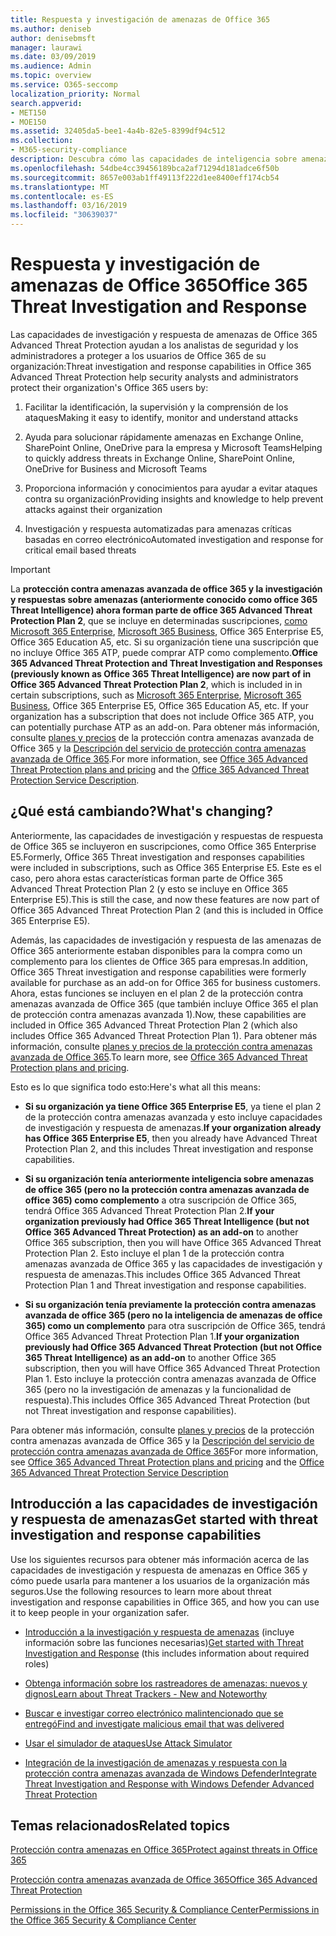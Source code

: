 ```yaml
---
title: Respuesta y investigación de amenazas de Office 365
ms.author: deniseb
author: denisebmsft
manager: laurawi
ms.date: 03/09/2019
ms.audience: Admin
ms.topic: overview
ms.service: O365-seccomp
localization_priority: Normal
search.appverid:
- MET150
- MOE150
ms.assetid: 32405da5-bee1-4a4b-82e5-8399df94c512
ms.collection:
- M365-security-compliance
description: Descubra cómo las capacidades de inteligencia sobre amenazas de Office 365 Advanced Threat Protection pueden ayudarle a investigar amenazas contra su organización, responder a malware, phishing y otros ataques que Office 365 ha detectado en su nombre y buscar amenazas indicadores.
ms.openlocfilehash: 54dbe4cc39456189bca2af71294d181adce6f50b
ms.sourcegitcommit: 8657e003ab1ff49113f222d1ee8400eff174cb54
ms.translationtype: MT
ms.contentlocale: es-ES
ms.lasthandoff: 03/16/2019
ms.locfileid: "30639037"
---
```

# <a name="office-365-threat-investigation-and-response"></a><span data-ttu-id="b9415-103">Respuesta y investigación de amenazas de Office 365</span><span class="sxs-lookup"><span data-stu-id="b9415-103">Office 365 Threat Investigation and Response</span></span>

<span data-ttu-id="b9415-104">Las capacidades de investigación y respuesta de amenazas de Office 365 Advanced Threat Protection ayudan a los analistas de seguridad y los administradores a proteger a los usuarios de Office 365 de su organización:</span><span class="sxs-lookup"><span data-stu-id="b9415-104">Threat investigation and response capabilities in Office 365 Advanced Threat Protection help security analysts and administrators protect their organization's Office 365 users by:</span></span>
  
1. <span data-ttu-id="b9415-105">Facilitar la identificación, la supervisión y la comprensión de los ataques</span><span class="sxs-lookup"><span data-stu-id="b9415-105">Making it easy to identify, monitor and understand attacks</span></span>
    
2. <span data-ttu-id="b9415-106">Ayuda para solucionar rápidamente amenazas en Exchange Online, SharePoint Online, OneDrive para la empresa y Microsoft Teams</span><span class="sxs-lookup"><span data-stu-id="b9415-106">Helping to quickly address threats in Exchange Online, SharePoint Online, OneDrive for Business and Microsoft Teams</span></span>
    
3. <span data-ttu-id="b9415-107">Proporciona información y conocimientos para ayudar a evitar ataques contra su organización</span><span class="sxs-lookup"><span data-stu-id="b9415-107">Providing insights and knowledge to help prevent attacks against their organization</span></span>

4. <span data-ttu-id="b9415-108">Investigación y respuesta automatizadas para amenazas críticas basadas en correo electrónico</span><span class="sxs-lookup"><span data-stu-id="b9415-108">Automated investigation and response for critical email based threats</span></span>
    
> [!IMPORTANT]
> <span data-ttu-id="b9415-109">La **protección contra amenazas avanzada de office 365 y la investigación y respuestas sobre amenazas (anteriormente conocido como office 365 Threat Intelligence) ahora forman parte de office 365 Advanced Threat Protection Plan 2**, que se incluye en determinadas suscripciones, [como Microsoft 365 Enterprise](https://www.microsoft.com/microsoft-365/enterprise/home), [Microsoft 365 Business](https://www.microsoft.com/microsoft-365/business), Office 365 Enterprise E5, Office 365 Education A5, etc. Si su organización tiene una suscripción que no incluye Office 365 ATP, puede comprar ATP como complemento.</span><span class="sxs-lookup"><span data-stu-id="b9415-109">**Office 365 Advanced Threat Protection and Threat Investigation and Responses (previously known as Office 365 Threat Intelligence) are now part of in Office 365 Advanced Threat Protection Plan 2**, which is included in in certain subscriptions, such as [Microsoft 365 Enterprise](https://www.microsoft.com/microsoft-365/enterprise/home), [Microsoft 365 Business](https://www.microsoft.com/microsoft-365/business), Office 365 Enterprise E5, Office 365 Education A5, etc. If your organization has a subscription that does not include Office 365 ATP, you can potentially purchase ATP as an add-on.</span></span> <span data-ttu-id="b9415-110">Para obtener más información, consulte [planes y precios](https://products.office.com/exchange/advance-threat-protection) de la protección contra amenazas avanzada de Office 365 y la [Descripción del servicio de protección contra amenazas avanzada de Office 365](https://docs.microsoft.com/office365/servicedescriptions/office-365-advanced-threat-protection-service-description#whats-new-in-office-365-advanced-threat-protection-atp).</span><span class="sxs-lookup"><span data-stu-id="b9415-110">For more information, see [Office 365 Advanced Threat Protection plans and pricing](https://products.office.com/exchange/advance-threat-protection) and the [Office 365 Advanced Threat Protection Service Description](https://docs.microsoft.com/office365/servicedescriptions/office-365-advanced-threat-protection-service-description#whats-new-in-office-365-advanced-threat-protection-atp).</span></span> 
  
## <a name="whats-changing"></a><span data-ttu-id="b9415-111">¿Qué está cambiando?</span><span class="sxs-lookup"><span data-stu-id="b9415-111">What's changing?</span></span>

<span data-ttu-id="b9415-112">Anteriormente, las capacidades de investigación y respuestas de respuesta de Office 365 se incluyeron en suscripciones, como Office 365 Enterprise E5.</span><span class="sxs-lookup"><span data-stu-id="b9415-112">Formerly, Office 365 Threat investigation and responses capabilities were included in subscriptions, such as Office 365 Enterprise E5.</span></span> <span data-ttu-id="b9415-113">Este es el caso, pero ahora estas características forman parte de Office 365 Advanced Threat Protection Plan 2 (y esto se incluye en Office 365 Enterprise E5).</span><span class="sxs-lookup"><span data-stu-id="b9415-113">This is still the case, and now these features are now part of Office 365 Advanced Threat Protection Plan 2 (and this is included in Office 365 Enterprise E5).</span></span> 

<span data-ttu-id="b9415-114">Además, las capacidades de investigación y respuesta de las amenazas de Office 365 anteriormente estaban disponibles para la compra como un complemento para los clientes de Office 365 para empresas.</span><span class="sxs-lookup"><span data-stu-id="b9415-114">In addition, Office 365 Threat investigation and response capabilities were formerly available for purchase as an add-on for Office 365 for business customers.</span></span> <span data-ttu-id="b9415-115">Ahora, estas funciones se incluyen en el plan 2 de la protección contra amenazas avanzada de Office 365 (que también incluye Office 365 el plan de protección contra amenazas avanzada 1).</span><span class="sxs-lookup"><span data-stu-id="b9415-115">Now, these capabilities are included in Office 365 Advanced Threat Protection Plan 2 (which also includes Office 365 Advanced Threat Protection Plan 1).</span></span> <span data-ttu-id="b9415-116">Para obtener más información, consulte [planes y precios de la protección contra amenazas avanzada de Office 365](https://products.office.com/exchange/advance-threat-protection).</span><span class="sxs-lookup"><span data-stu-id="b9415-116">To learn more, see [Office 365 Advanced Threat Protection plans and pricing](https://products.office.com/exchange/advance-threat-protection).</span></span>

<span data-ttu-id="b9415-117">Esto es lo que significa todo esto:</span><span class="sxs-lookup"><span data-stu-id="b9415-117">Here's what all this means:</span></span>

- <span data-ttu-id="b9415-118">**Si su organización ya tiene Office 365 Enterprise E5**, ya tiene el plan 2 de la protección contra amenazas avanzada y esto incluye capacidades de investigación y respuesta de amenazas.</span><span class="sxs-lookup"><span data-stu-id="b9415-118">**If your organization already has Office 365 Enterprise E5**, then you already have Advanced Threat Protection Plan 2, and this includes Threat investigation and response capabilities.</span></span>

- <span data-ttu-id="b9415-119">**Si su organización tenía anteriormente inteligencia sobre amenazas de office 365 (pero no la protección contra amenazas avanzada de office 365) como complemento** a otra suscripción de Office 365, tendrá Office 365 Advanced Threat Protection Plan 2.</span><span class="sxs-lookup"><span data-stu-id="b9415-119">**If your organization previously had Office 365 Threat Intelligence (but not Office 365 Advanced Threat Protection) as an add-on** to another Office 365 subscription, then you will have Office 365 Advanced Threat Protection Plan 2.</span></span> <span data-ttu-id="b9415-120">Esto incluye el plan 1 de la protección contra amenazas avanzada de Office 365 y las capacidades de investigación y respuesta de amenazas.</span><span class="sxs-lookup"><span data-stu-id="b9415-120">This includes Office 365 Advanced Threat Protection Plan 1 and Threat investigation and response capabilities.</span></span> 

- <span data-ttu-id="b9415-121">**Si su organización tenía previamente la protección contra amenazas avanzada de office 365 (pero no la inteligencia de amenazas de office 365) como un complemento** para otra suscripción de Office 365, tendrá Office 365 Advanced Threat Protection Plan 1.</span><span class="sxs-lookup"><span data-stu-id="b9415-121">**If your organization previously had Office 365 Advanced Threat Protection (but not Office 365 Threat Intelligence) as an add-on** to another Office 365 subscription, then you will have Office 365 Advanced Threat Protection Plan 1.</span></span> <span data-ttu-id="b9415-122">Esto incluye la protección contra amenazas avanzada de Office 365 (pero no la investigación de amenazas y la funcionalidad de respuesta).</span><span class="sxs-lookup"><span data-stu-id="b9415-122">This includes Office 365 Advanced Threat Protection (but not Threat investigation and response capabilities).</span></span>

<span data-ttu-id="b9415-123">Para obtener más información, consulte [planes y precios](https://products.office.com/exchange/advance-threat-protection) de la protección contra amenazas avanzada de Office 365 y la [Descripción del servicio de protección contra amenazas avanzada de Office 365](https://docs.microsoft.com/office365/servicedescriptions/office-365-advanced-threat-protection-service-description#whats-new-in-office-365-advanced-threat-protection-atp)</span><span class="sxs-lookup"><span data-stu-id="b9415-123">For more information, see [Office 365 Advanced Threat Protection plans and pricing](https://products.office.com/exchange/advance-threat-protection) and the [Office 365 Advanced Threat Protection Service Description](https://docs.microsoft.com/office365/servicedescriptions/office-365-advanced-threat-protection-service-description#whats-new-in-office-365-advanced-threat-protection-atp)</span></span>

## <a name="get-started-with-threat-investigation-and-response-capabilities"></a><span data-ttu-id="b9415-124">Introducción a las capacidades de investigación y respuesta de amenazas</span><span class="sxs-lookup"><span data-stu-id="b9415-124">Get started with threat investigation and response capabilities</span></span>

<span data-ttu-id="b9415-125">Use los siguientes recursos para obtener más información acerca de las capacidades de investigación y respuesta de amenazas en Office 365 y cómo puede usarla para mantener a los usuarios de la organización más seguros.</span><span class="sxs-lookup"><span data-stu-id="b9415-125">Use the following resources to learn more about threat investigation and response capabilities in Office 365, and how you can use it to keep people in your organization safer.</span></span>
  
- <span data-ttu-id="b9415-126">[Introducción a la investigación y respuesta de amenazas](get-started-with-ti.md) (incluye información sobre las funciones necesarias)</span><span class="sxs-lookup"><span data-stu-id="b9415-126">[Get started with Threat Investigation and Response](get-started-with-ti.md) (this includes information about required roles)</span></span> 
    
- [<span data-ttu-id="b9415-127">Obtenga información sobre los rastreadores de amenazas: nuevos y dignos</span><span class="sxs-lookup"><span data-stu-id="b9415-127">Learn about Threat Trackers - New and Noteworthy</span></span>](threat-trackers.md)
    
- [<span data-ttu-id="b9415-128">Buscar e investigar correo electrónico malintencionado que se entregó</span><span class="sxs-lookup"><span data-stu-id="b9415-128">Find and investigate malicious email that was delivered</span></span>](investigate-malicious-email-that-was-delivered.md)
    
- [<span data-ttu-id="b9415-129">Usar el simulador de ataques</span><span class="sxs-lookup"><span data-stu-id="b9415-129">Use Attack Simulator</span></span>](attack-simulator.md)
    
- [<span data-ttu-id="b9415-130">Integración de la investigación de amenazas y respuesta con la protección contra amenazas avanzada de Windows Defender</span><span class="sxs-lookup"><span data-stu-id="b9415-130">Integrate Threat Investigation and Response with Windows Defender Advanced Threat Protection</span></span>](integrate-office-365-ti-with-wdatp.md)
    
## <a name="related-topics"></a><span data-ttu-id="b9415-131">Temas relacionados</span><span class="sxs-lookup"><span data-stu-id="b9415-131">Related topics</span></span>

[<span data-ttu-id="b9415-132">Protección contra amenazas en Office 365</span><span class="sxs-lookup"><span data-stu-id="b9415-132">Protect against threats in Office 365</span></span>](protect-against-threats.md)
  
[<span data-ttu-id="b9415-133">Protección contra amenazas avanzada de Office 365</span><span class="sxs-lookup"><span data-stu-id="b9415-133">Office 365 Advanced Threat Protection</span></span>](office-365-atp.md)
  
[<span data-ttu-id="b9415-134">Permissions in the Office 365 Security &amp; Compliance Center</span><span class="sxs-lookup"><span data-stu-id="b9415-134">Permissions in the Office 365 Security &amp; Compliance Center</span></span>](permissions-in-the-security-and-compliance-center.md)
 
